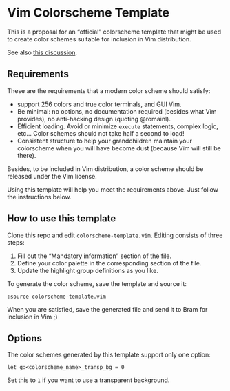 # Vim Colorscheme Template

This is a proposal for an “official” colorscheme template that might be used to
create color schemes suitable for inclusion in Vim distribution.

See also [this discussion](https://github.com/vim/vim/issues/1665).

## Requirements

These are the requirements that a modern color scheme should satisfy:

- support 256 colors and true color terminals, and GUI Vim.
- Be minimal: no options, no documentation required (besides what Vim provides),
  no anti-hacking design (quoting @romainl).
- Efficient loading. Avoid or minimize `execute` statements, complex logic, etc…
  Color schemes should not take half a second to load!
- Consistent structure to help your grandchildren maintain your colorscheme when
  you will have become dust (because Vim will still be there).

Besides, to be included in Vim distribution, a color scheme should be released
under the Vim license.

Using this template will help you meet the requirements above. Just follow the
instructions below.

## How to use this template

Clone this repo and edit `colorscheme-template.vim`. Editing consists of three
steps:

1. Fill out the “Mandatory information” section of the file.
2. Define your color palette in the corresponding section of the file.
3. Update the highlight group definitions as you like.

To generate the color scheme, save the template and source it:

```vim
:source colorscheme-template.vim
```

When you are satisfied, save the generated file and send it to Bram for
inclusion in Vim ;)

## Options

The color schemes generated by this template support only one option:

```
let g:<colorscheme_name>_transp_bg = 0
```

Set this to `1` if you want to use a transparent background.
